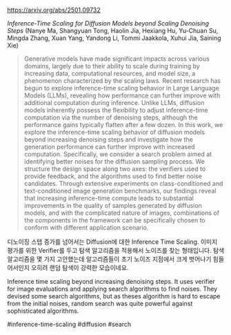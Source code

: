 https://arxiv.org/abs/2501.09732

*Inference-Time Scaling for Diffusion Models beyond Scaling Denoising Steps* (Nanye Ma, Shangyuan Tong, Haolin Jia, Hexiang Hu, Yu-Chuan Su, Mingda Zhang, Xuan Yang, Yandong Li, Tommi Jaakkola, Xuhui Jia, Saining Xie)

> Generative models have made significant impacts across various domains, largely due to their ability to scale during training by increasing data, computational resources, and model size, a phenomenon characterized by the scaling laws. Recent research has begun to explore inference-time scaling behavior in Large Language Models (LLMs), revealing how performance can further improve with additional computation during inference. Unlike LLMs, diffusion models inherently possess the flexibility to adjust inference-time computation via the number of denoising steps, although the performance gains typically flatten after a few dozen. In this work, we explore the inference-time scaling behavior of diffusion models beyond increasing denoising steps and investigate how the generation performance can further improve with increased computation. Specifically, we consider a search problem aimed at identifying better noises for the diffusion sampling process. We structure the design space along two axes: the verifiers used to provide feedback, and the algorithms used to find better noise candidates. Through extensive experiments on class-conditioned and text-conditioned image generation benchmarks, our findings reveal that increasing inference-time compute leads to substantial improvements in the quality of samples generated by diffusion models, and with the complicated nature of images, combinations of the components in the framework can be specifically chosen to conform with different application scenario.

디노이징 스텝 증가를 넘어서는 Diffusion에 대한 Inference Time Scaling. 이미지 평가를 위한 Verifier를 두고 탐색 알고리즘을 적용해서 노이즈를 찾는 형태입니다. 탐색 알고리즘을 몇 가지 고안했는데 알고리즘들이 초기 노이즈 지점에서 크게 벗어나기 힘들어서인지 오히려 랜덤 탐색이 강력한 모습이네요.

<english>
Inference time scaling beyond increasing denoising steps. It uses verifier for image evaluations and applying search algorithms to find noises. They devised some search algorithms, but as theses algorithm is hard to escape from the initial noises, random search was quite powerful against sophisticated algorithms.
</english>

#inference-time-scaling #diffusion #search 